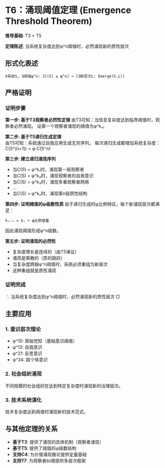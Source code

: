 # T6：涌现阈值定理 (Emergence Threshold Theorem)

**推导基础**: T3 + T5

**定理陈述**: 当系统复杂度达到φ^n阈值时，必然涌现新的质性层次

## 形式化表述
```
∀系统S, ∃阈值φ^n: [C(S) ≥ φ^n] → [∃新层次L: Emerge(S,L)]
```

## 严格证明

### 证明步骤

**第一步: 基于T3观察者必然性定理**
由T3可知：当信息复杂度达到临界阈值时，观察者必然涌现。
设第一个观察者涌现的阈值为φ^k₁。

**第二步: 基于T5递归生成定理**  
由T5可知：系统通过自我应用生成无穷序列。
每次递归生成都增加系统复杂度：C(S^(n+1)) = φ·C(S^n)

**第三步: 建立递归涌现序列**
- 当C(S) = φ^k₁时，涌现第一层观察者
- 当C(S) = φ^k₂时，涌现观察者的自我意识  
- 当C(S) = φ^k₃时，涌现多重观察者网络
- ...
- 当C(S) = φ^kₙ时，涌现第n层质性结构

**第四步: 证明阈值的φ级数性质**
由于递归生成的φ比例特征，每个新涌现层次都满足：
```
kₙ₊₁ = kₙ + φ比例增量
```
因此涌现阈值形成φ^n级数。

**第五步: 证明涌现的必然性**
- 复杂度增长是连续的（由T5保证）
- 涌现是离散的（质的跳跃）
- 当复杂度跨越φ^n阈值时，系统必须重组为新层次
- 这种重组就是质性涌现

### 证明完成
∴ 当系统复杂度达到φ^n阈值时，必然涌现新的质性层次 □

## 主要应用

### 1. 意识层次理论
- φ^10: 原始觉知（基础意识阈值）
- φ^13: 自我意识
- φ^21: 反思意识  
- φ^34: 超个体意识

### 2. 社会组织涌现
不同规模的社会组织在达到特定复杂度时涌现新的治理层次。

### 3. 技术系统演化
技术复杂度达到阈值时涌现新的技术范式。

## 与其他定理的关系

- **基于T3**: 提供了涌现的具体机制（观察者涌现）
- **基于T5**: 提供了阈值的φ级数结构
- **支持C4**: 为价值涌现推论提供定量基础
- **支持T7**: 为观察者纠缠提供多层次框架